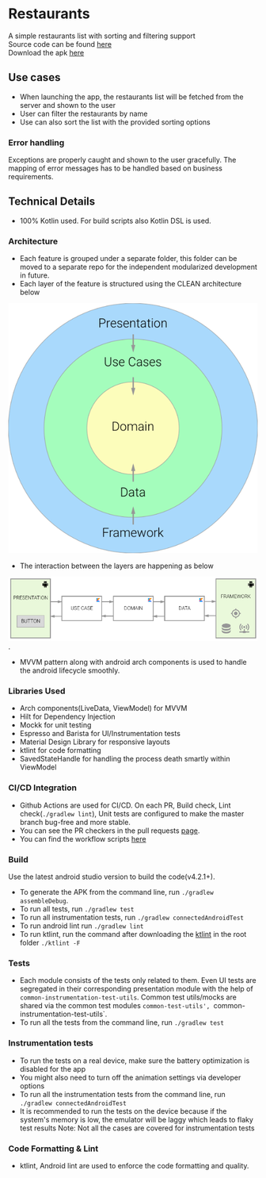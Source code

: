 # Restaurants
A simple restaurants list with sorting and filtering support  
Source code can be found [here](https://github.com/ponsuyambu/Restaurants)  
Download the apk [here](docs/Restaurants.apk?raw=true "Restaurants APK")

## Use cases
- When launching the app, the restaurants list will be fetched from the server and shown to the user
- User can filter the restaurants by name
- Use can also sort the list with the provided sorting options

### Error handling
Exceptions are properly caught and shown to the user gracefully. The mapping of error messages has to be handled based on business requirements.

## Technical Details
- 100% Kotlin used. For build scripts also Kotlin DSL is used.

### Architecture
- Each feature is grouped under a separate folder, this folder can be moved to a separate repo for the independent modularized development in future.
- Each layer of the feature is structured using the CLEAN architecture below 

![clean_arch_layers](docs/clean-architecture-layers.png?raw=true "clean-architecture-layers")

- The interaction between the layers are happening as below  

![clean-architecture-interaction](docs/clean-architecture-interaction.png?raw=true "clean-architecture-interaction"). 

- MVVM pattern along with android arch components is used to handle the android lifecycle smoothly.  

### Libraries Used
- Arch components(LiveData, ViewModel) for MVVM
- Hilt for Dependency Injection
- Mockk for unit testing
- Espresso and Barista for UI/Instrumentation tests
- Material Design Library for responsive layouts
- ktlint for code formatting
- SavedStateHandle for handling the process death smartly within ViewModel

### CI/CD Integration
- Github Actions are used for CI/CD. On each PR, Build check, Lint check(`./gradlew lint`), Unit tests are configured to make the master branch bug-free and more stable.
- You can see the PR checkers in the pull requests [page](https://github.com/ponsuyambu/Restaurants/pulls?q=is%3Apr+is%3Aclosed).
- You can find the workflow scripts [here](.github/workflows)

### Build

Use the latest android studio version to build the code(v4.2.1+). 

- To generate the APK from the command line, run `./gradlew assembleDebug`.
- To run all tests, run `./gradlew test`
- To run all instrumentation tests, run `./gradlew connectedAndroidTest`
- To run android lint run `./gradlew lint`
- To run ktlint, run the command after downloading the [ktlint](https://github.com/pinterest/ktlint#installation) in the root folder `./ktlint -F`

### Tests

- Each module consists of the tests only related to them. Even UI tests are segregated in their corresponding presentation module with the help of `common-instrumentation-test-utils`. Common test utils/mocks are shared via the common test modules `common-test-utils', `common-instrumentation-test-utils`. 
- To run all the tests from the command line, run `./gradlew test`

### Instrumentation tests

- To run the tests on a real device, make sure the battery optimization is disabled for the app
- You might also need to turn off the animation settings via developer options
- To run all the instrumentation tests from the command line, run `./gradlew connectedAndroidTest`
- It is recommended to run the tests on the device because if the system's memory is low, the emulator will be laggy which leads to flaky test results
Note: Not all the cases are covered for instrumentation tests

### Code Formatting & Lint

- ktlint, Android lint are used to enforce the code formatting and quality.
